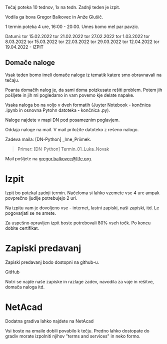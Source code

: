 Tečaj poteka 10 tednov, 1x na tedn. Zadnji teden je izpit.

Vodila ga bova Gregor Balkovec in Anže Glušič.

1 termin poteka 4 ure, 16:00 - 20:00. Umes bomo mel par pavzic.

Datumi:
tor 15.02.2022
tor 21.02.2022
tor 27.02.2022
tor 1.03.2022
tor 8.03.2022
tor 15.03.2022
tor 22.03.2022
tor 29.03.2022
tor 12.04.2022
tor 19.04.2022 - IZPIT

## Domače naloge
Vsak teden bomo imeli domače naloge iz tematik katere smo obravnavali na tečaju.

Poanta domačih nalog je, da sami doma poizkusate rešiti problem. Potem jih pošljete in jih mi pogledamo in vam povemo kje delate napake.

Vsaka naloga bo na voljo v dveh formatih (Juyter Notebook - končnica .ipynb in osnovna Pytohn datoteka - končnica .py).

Naloge najdete v mapi DN pod posameznim poglavjem.

Oddaja naloge na mail. V mail priložite datoteko z rešeno nalogo.

Zadeva maila: [DN-Python] <Termin>_Ime_Priimek.
> Primer: [DN-Python] Termin_01_Luka_Novak

Mail pošljete na gregor.balkovec@ltfe.org.

# Izpit

Izpit bo potekal zadnji termin. Načeloma si lahko vzemete vse 4 ure ampak povprečno ljudlje potrebujejo 2 uri.

Na izpitu vam je dovoljeno vse - internet, lastni zapiski, naši zapiski, itd. Le pogovarjati se ne smete.

Za uspešno opravljen izpit boste potrebovali 80% vseh točk. Po koncu dobite certifikat.

# Zapiski predavanj
Zapiski predavanj bodo dostopni na github-u.

GitHub

Notri se najde naše zapiske in razlage zadev, navodila za vaje in rešitve, domača naloga itd.

# NetAcad
Dodatna gradiva lahko najdete na NetAcad

Vsi boste na emaile dobili povabilo k tečju. Predno lahko dostopate do gradiv morate izpolniti njihov "terms and services" in neko formo.
